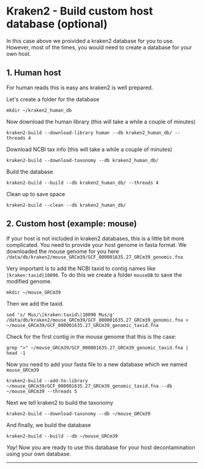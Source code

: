 
# Kraken2 - Build custom host database (optional)

In this case above we proivided a kraken2 database for you to use. However, most of the times, you would need to create a database for your own host. 

## 1. Human host 

For human reads this is easy ans kraken2 is well prepared. 

Let's create a folder for the database

    mkdir ~/kraken2_human_db

Now download the human library (this will take a while a couple of minutes)

    kraken2-build --download-library human --db kraken2_human_db/ --threads 4

Download NCBI tax info (this will take a while a couple of minutes)

    kraken2-build --download-taxonomy --db kraken2_human_db/

Build the database

    kraken2-build --build --db kraken2_human_db/ --threads 4

Clean up to save space
    
    kraken2-build --clean --db kraken2_human_db/


## 2. Custom host (example: mouse)

If your host is not included in kraken2 databases, this is a little bit more complicated. You need to provide your host genome in fasta format. We downloaded the mouse genome for you here `/data/db/kraken2/mouse_GRCm39/GCF_000001635.27_GRCm39_genomic.fna`

Very important is to add the NCBI taxid to contig names like `|kraken:taxid|10090`. To do this we create a folder `mouseDB` to save the modified genome. 

    mkdir ~/mouse_GRCm39

Then we add the taxid.

    sed 's/ Mus/\|kraken:taxid\|10090 Mus/g' /data/db/kraken2/mouse_GRCm39/GCF_000001635.27_GRCm39_genomic.fna > ~/mouse_GRCm39/GCF_000001635.27_GRCm39_genomic_taxid.fna

Check for the first contig in the mouse genome that this is the case:

    grep ">" ~/mouse_GRCm39/GCF_000001635.27_GRCm39_genomic_taxid.fna | head -1

Now you need to add your fasta file to a new database which we named `mouse_GRCm39`

    kraken2-build --add-to-library ~/mouse_GRCm39/GCF_000001635.27_GRCm39_genomic_taxid.fna --db ~/mouse_GRCm39 --threads 5

Next we tell kraken2 to build the taxonomy

    kraken2-build --download-taxonomy --db ~/mouse_GRCm39

And finally, we build the database

    kraken2-build --build --db ~/mouse_GRCm39

*Yay!* Now you are ready to use this database for your host decontamination using your own database.

---
